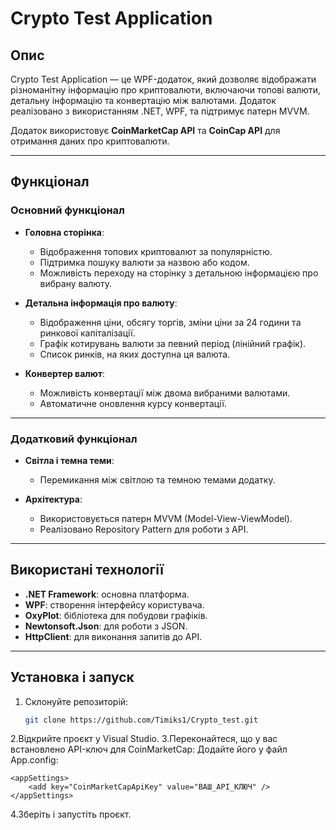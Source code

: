 # Crypto Test Application

## Опис
Crypto Test Application — це WPF-додаток, який дозволяє відображати різноманітну інформацію про криптовалюти, включаючи топові валюти, детальну інформацію та конвертацію між валютами. Додаток реалізовано з використанням .NET, WPF, та підтримує патерн MVVM.

Додаток використовує **CoinMarketCap API** та **CoinCap API** для отримання даних про криптовалюти.

---

## Функціонал

### Основний функціонал
- **Головна сторінка**:
  - Відображення топових криптовалют за популярністю.
  - Підтримка пошуку валюти за назвою або кодом.
  - Можливість переходу на сторінку з детальною інформацією про вибрану валюту.

- **Детальна інформація про валюту**:
  - Відображення ціни, обсягу торгів, зміни ціни за 24 години та ринкової капіталізації.
  - Графік котирувань валюти за певний період (лінійний графік).
  - Список ринків, на яких доступна ця валюта.

- **Конвертер валют**:
  - Можливість конвертації між двома вибраними валютами.
  - Автоматичне оновлення курсу конвертації.

---

### Додатковий функціонал
- **Світла і темна теми**:
  - Перемикання між світлою та темною темами додатку.

- **Архітектура**:
  - Використовується патерн MVVM (Model-View-ViewModel).
  - Реалізовано Repository Pattern для роботи з API.

---

## Використані технології
- **.NET Framework**: основна платформа.
- **WPF**: створення інтерфейсу користувача.
- **OxyPlot**: бібліотека для побудови графіків.
- **Newtonsoft.Json**: для роботи з JSON.
- **HttpClient**: для виконання запитів до API.

---

## Установка і запуск
  1. Склонуйте репозиторій:
     ```bash
     git clone https://github.com/Timiks1/Crypto_test.git
  2.Відкрийте проєкт у Visual Studio.
  3.Переконайтеся, що у вас встановлено API-ключ для CoinMarketCap:
    Додайте його у файл App.config:

    <appSettings>
        <add key="CoinMarketCapApiKey" value="ВАШ_API_КЛЮЧ" />
    </appSettings>
  4.Зберіть і запустіть проєкт.
